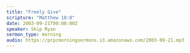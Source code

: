 ```yaml
---
title: "Freely Give"
scripture: "Matthew 10:8"
date: 2003-09-21T00:00:00Z
speaker: Skip Ryan
sermon_type: morning
audio: https://pcpcmorningsermons.s3.amazonaws.com/2003-09-21.mp3 
---
```




